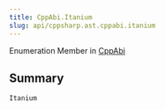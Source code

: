 ```yaml
---
title: CppAbi.Itanium
slug: api/cppsharp.ast.cppabi.itanium
---
```

Enumeration Member in [CppAbi](/api/cppsharp/ast/cppabi)

## Summary



```csharp
Itanium
```

